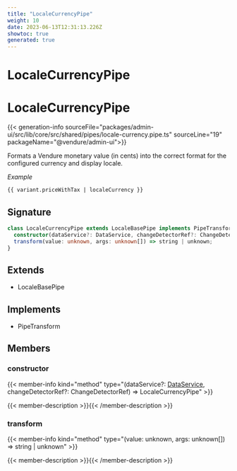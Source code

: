 ```yaml
---
title: "LocaleCurrencyPipe"
weight: 10
date: 2023-06-13T12:31:13.226Z
showtoc: true
generated: true
---
```

<!-- This file was generated from the Vendure source. Do not modify. Instead, re-run the "docs:build" script -->

# LocaleCurrencyPipe
<div class="symbol">


# LocaleCurrencyPipe

{{< generation-info sourceFile="packages/admin-ui/src/lib/core/src/shared/pipes/locale-currency.pipe.ts" sourceLine="19" packageName="@vendure/admin-ui">}}

Formats a Vendure monetary value (in cents) into the correct format for the configured currency and display
locale.

*Example*

```HTML
{{ variant.priceWithTax | localeCurrency }}
```

## Signature

```TypeScript
class LocaleCurrencyPipe extends LocaleBasePipe implements PipeTransform {
  constructor(dataService?: DataService, changeDetectorRef?: ChangeDetectorRef)
  transform(value: unknown, args: unknown[]) => string | unknown;
}
```
## Extends

 * LocaleBasePipe


## Implements

 * PipeTransform


## Members

### constructor

{{< member-info kind="method" type="(dataService?: <a href='/admin-ui-api/providers/data-service#dataservice'>DataService</a>, changeDetectorRef?: ChangeDetectorRef) => LocaleCurrencyPipe"  >}}

{{< member-description >}}{{< /member-description >}}

### transform

{{< member-info kind="method" type="(value: unknown, args: unknown[]) => string | unknown"  >}}

{{< member-description >}}{{< /member-description >}}


</div>
